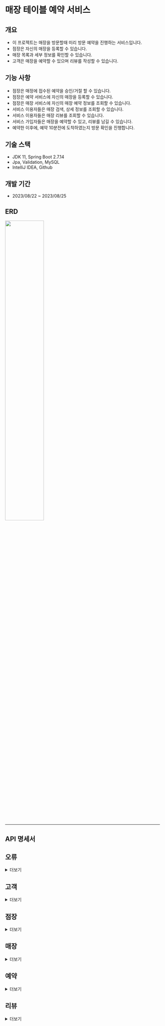 # 매장 테이블 예약 서비스

## 개요

- 이 프로젝트는 매장을 방문할때 미리 방문 예약을 진행하는 서비스입니다.
- 점장은 자신의 매장을 등록할 수 있습니다.
- 매장 목록과 세부 정보를 확인할 수 있습니다.
- 고객은 매장을 예약할 수 있으며 리뷰를 작성할 수 있습니다.

## 기능 사항

- 점장은 매정에 접수된 예약을 승인/거절 할 수 있습니다.
- 점장은 예약 서비스에 자신의 매장을 등록할 수 있습니다.
- 점장은 매장 서비스에 자신의 매장 예약 정보를 조회할 수 있습니다.
- 서비스 이용자들은 매장 검색, 상세 정보를 조회할 수 있습니다.
- 서비스 이용자들은 매장 리뷰를 조회할 수 있습니다.
- 서비스 가입자들은 매장을 예약할 수 있고, 리뷰를 남길 수 있습니다.
- 예약한 이후에, 예약 10분전에 도착하였는지 방문 확인을 진행합니다.

## 기술 스택

- JDK 11, Spring Boot 2.7.14
- Jpa, Validation, MySQL
- IntelliJ IDEA, Github

## 개발 기간

- 2023/08/22 ~ 2023/08/25

## ERD
<img src="https://github.com/9898s/kiosk-api/assets/46531692/214ef46d-0a26-415a-9f30-a6ede3095352" width="50%" height="50%">

<hr>

## API 명세서

## 오류

<details>
<summary>더보기</summary>
예외가 발생했을 때, 본문에 해당 문제를 기술한 JSON 객체가 담겨있습니다.

| Path           | Type     | Description |
|----------------|----------|-------------|
| `errorCode`    | `String` | 에러 코드       |
| `errorMessage` | `String` | 에러 메세지      |

예를 들어, 이미 가입된 고객 이메일일 경우 다음과 같은 응답을 받게 됩니다.

``` http request
HTTP/1.1 400 
Content-Type: application/json
Transfer-Encoding: chunked
Date: Fri, 25 Aug 2023 11:31:06 GMT
Connection: close

{
  "errorCode": "EXIST_CUSTOMER_EMAIL",
  "errorMessage": "이미 가입된 고객 이메일입니다."
}
```

</details>

## 고객

<details>
<summary>더보기</summary>

> 고객 리소스는 계정 등록, 수정, 삭제를 할 때 사용됩니다.

### 등록

`POST` 요청을 사용해서 새 계정을 등록할 수 있습니다.

#### Request fields

| Path       | Type     | Description |
|------------|----------|-------------|
| `email`    | `String` | 이메일         |
| `passowrd` | `String` | 비밀번호        |
| `phone`    | `String` | 휴대폰         |

#### Example request

``` http request
POST http://localhost:8080/api/customer/signup
Content-Type: application/json

{
  "email": "test@test.com",
  "password": "1234",
  "phone": "010-1111-1111"
}
```

#### Response fields

| Path          | Type            | Description |
|---------------|-----------------|-------------|
| `id`          | `Long`          | 고유값         |
| `email`       | `String`        | 이메일         |
| `phone`       | `String`        | 휴대폰         |
| `createdDate` | `LocalDateTime` | 등록일         |

#### Example response

``` http request
HTTP/1.1 200 
Content-Type: application/json
Transfer-Encoding: chunked
Date: Fri, 25 Aug 2023 11:33:34 GMT
Keep-Alive: timeout=60
Connection: keep-alive

{
  "id": 1,
  "email": "test@test.com",
  "phone": "010-1111-1111",
  "createdDate": "2023-08-25 20:33:34"
}
```

### 수정

`PUT` 요청을 사용해서 계정을 수정할 수 있습니다.

#### Request fields

| Path       | Type     | Description |
|------------|----------|-------------|
| `email`    | `String` | 이메일         |
| `passowrd` | `String` | 비밀번호        |
| `phone`    | `String` | 휴대폰         |

#### Example request

``` http request
PUT http://localhost:8080/api/customer/update/1
Content-Type: application/json

{
  "email": "test@test.com2",
  "password": "1111",
  "phone": "010-1111-2222"
}
```

#### Response fields

| Path          | Type            | Description |
|---------------|-----------------|-------------|
| `id`          | `Long`          | 고유값         |
| `email`       | `String`        | 이메일         |
| `phone`       | `String`        | 휴대폰         |
| `updatedDate` | `LocalDateTime` | 수정일         |

#### Example response

``` http request
HTTP/1.1 200 
Content-Type: application/json
Transfer-Encoding: chunked
Date: Fri, 25 Aug 2023 11:36:08 GMT
Keep-Alive: timeout=60
Connection: keep-alive

{
  "id": 1,
  "email": "test@test.com2",
  "phone": "010-1111-2222",
  "updatedDate": "2023-08-25 20:36:08"
}
```

### 삭제

`DELETE` 요청을 사용해서 계정을 삭제할 수 있습니다.

#### Path parameters

> /api/customer/delete/{id}

| Path | Type   | Description |
|------|--------|-------------|
| `id` | `Long` | 고유값         |

#### Response fields

| Path          | Type            | Description |
|---------------|-----------------|-------------|
| `id`          | `Long`          | 고유값         |
| `email`       | `String`        | 이메일         |
| `deletedYn`   | `Boolean`       | 삭제유무        |
| `deletedDate` | `LocalDateTime` | 삭제일         |

#### Example response

``` http request
HTTP/1.1 200 
Content-Type: application/json
Transfer-Encoding: chunked
Date: Fri, 25 Aug 2023 11:38:57 GMT
Keep-Alive: timeout=60
Connection: keep-alive

{
  "id": 1,
  "email": "test@test.com2",
  "deletedYn": true,
  "deletedDate": "2023-08-25 20:38:57"
}
```

</details>

## 점장

<details>
<summary>더보기</summary>

> 점장 리소스는 계정을 만들 때 사용합니다.

### 등록

`POST` 요청을 사용해서 새 계정을 등록할 수 있습니다.

#### Request fields

| Path        | Type      | Description |
|-------------|-----------|-------------|
| `email`     | `String`  | 이메일         |
| `passowrd`  | `String`  | 비밀번호        |
| `partnerYn` | `Boolean` | 파트너 가입 유무   |

#### Example request

``` http request
POST http://localhost:8080/api/manager/signup
Content-Type: application/json

{
  "email": "test@test.com",
  "password": "1111",
  "partnerYn": true
}
```

#### Response fields

| Path          | Type            | Description |
|---------------|-----------------|-------------|
| `id`          | `Long`          | 고유값         |
| `email`       | `String`        | 이메일         |
| `partnerYn`   | `Boolean`       | 파트너 가입 유무   |
| `createdDate` | `LocalDateTime` | 등록일         |

#### Example response

``` http request
HTTP/1.1 200 
Content-Type: application/json
Transfer-Encoding: chunked
Date: Fri, 25 Aug 2023 11:41:56 GMT
Keep-Alive: timeout=60
Connection: keep-alive

{
  "id": 1,
  "email": "test@test.com",
  "partnerYn": true,
  "createdDate": "2023-08-25 20:41:56"
}
```

### 수정

`PUT` 요청을 사용해서 계정을 수정할 수 있습니다.

#### Request fields

| Path        | Type      | Description |
|-------------|-----------|-------------|
| `email`     | `String`  | 이메일         |
| `passowrd`  | `String`  | 비밀번호        |
| `partnerYn` | `Boolean` | 파트너 가입 유무   |

#### Example request

``` http request
PUT http://localhost:8080/api/manager/update/1
Content-Type: application/json

{
  "email": "test@test.com",
  "password": "1111",
  "partnerYn": false
}
```

#### Response fields

| Path          | Type            | Description |
|---------------|-----------------|-------------|
| `id`          | `Long`          | 고유값         |
| `email`       | `String`        | 이메일         |
| `partnerYn`   | `Boolean`       | 파트너 가입 유무   |
| `updatedDate` | `LocalDateTime` | 수정일         |

#### Example response

``` http request
HTTP/1.1 200 
Content-Type: application/json
Transfer-Encoding: chunked
Date: Fri, 25 Aug 2023 11:43:04 GMT
Keep-Alive: timeout=60
Connection: keep-alive

{
  "id": 1,
  "email": "test@test.com2",
  "partnerYn": false,
  "updatedDate": "2023-08-25 20:43:04"
}
```

### 삭제

`DELETE` 요청을 사용해서 계정을 삭제할 수 있습니다.

#### Path parameters

> /api/manager/delete/{id}

| Path | Type   | Description |
|------|--------|-------------|
| `id` | `Long` | 고유값         |

#### Response fields

| Path          | Type            | Description |
|---------------|-----------------|-------------|
| `id`          | `Long`          | 고유값         |
| `email`       | `String`        | 이메일         |
| `deletedYn`   | `Boolean`       | 삭제유무        |
| `deletedDate` | `LocalDateTime` | 삭제일         |

#### Example response

``` http request
HTTP/1.1 200 
Content-Type: application/json
Transfer-Encoding: chunked
Date: Fri, 25 Aug 2023 11:43:49 GMT
Keep-Alive: timeout=60
Connection: keep-alive

{
  "id": 1,
  "email": "test@test.com2",
  "deletedYn": true,
  "deletedDate": "2023-08-25 20:43:49"
}
```

</details>

## 매장

<details>
<summary>더보기</summary>

> 매장 리소스는 매장 등록, 수정, 삭제, 검색, 정보, 리뷰 조회를 할 떄 사용합니다.

### 등록

`POST` 요청을 사용해서 매장을 등록할 수 있습니다.

#### Request fields

| Path          | Type     | Description |
|---------------|----------|-------------|
| `managerId`   | `Long`   | 점장 고유값      |
| `name`        | `String` | 이름          |
| `location`    | `String` | 위치          |
| `description` | `String` | 설명          |

#### Example request

``` http request
POST http://localhost:8080/api/shop/add
Content-Type: application/json

{
  "managerId": 1,
  "name": "카레 맛집",
  "location": "서울 특별시",
  "description": "카레 팝니다."
}
```

#### Response fields

| Path          | Type            | Description |
|---------------|-----------------|-------------|
| `id`          | `Long`          | 고유값         |
| `managerId`   | `Long`          | 점장 고유값      |
| `name`        | `String`        | 이름          |
| `location`    | `String`        | 위치          |
| `description` | `String`        | 설명          |
| `createdDate` | `LocalDateTime` | 등록일         |

#### Example response

``` http request
HTTP/1.1 200 
Content-Type: application/json
Transfer-Encoding: chunked
Date: Fri, 25 Aug 2023 11:45:38 GMT
Keep-Alive: timeout=60
Connection: keep-alive

{
  "id": 1,
  "managerId": 1,
  "name": "카레 맛집",
  "location": "서울 특별시",
  "description": "카레 팝니다.",
  "createdDate": "2023-08-25 20:45:38"
}
```

### 수정

`PUT` 요청을 사용해서 매장 정보를 수정할 수 있습니다.

#### Path parameters

> /api/shop/update/{id}

| Path | Type   | Description |
|------|--------|-------------|
| `id` | `Long` | 고유값         |

#### Request fields

| Path          | Type     | Description |
|---------------|----------|-------------|
| `name`        | `String` | 이름          |
| `location`    | `String` | 위치          |
| `description` | `String` | 설명          |

#### Example request

``` http request
PUT http://localhost:8080/api/shop/update/1
Content-Type: application/json

{
  "name": "초밥 맛집",
  "location": "강원도",
  "description": "초밥 팝니다."
}
```

#### Response fields

| Path          | Type            | Description |
|---------------|-----------------|-------------|
| `id`          | `Long`          | 고유값         |
| `name`        | `String`        | 이름          |
| `location`    | `String`        | 위치          |
| `description` | `String`        | 설명          |
| `createdDate` | `LocalDateTime` | 등록일         |

#### Example response

``` http request
HTTP/1.1 200 
Content-Type: application/json
Transfer-Encoding: chunked
Date: Fri, 25 Aug 2023 11:49:23 GMT
Keep-Alive: timeout=60
Connection: keep-alive

{
  "id": 1,
  "name": "초밥 맛집",
  "location": "강원도",
  "description": "초밥 팝니다.",
  "updatedDate": "2023-08-25 20:49:23"
}
```

### 삭제

`DELETE` 요청을 사용해서 매장을 삭제할 수 있습니다.

#### Path parameters

> /api/shop/delete/{id}

| Path | Type   | Description |
|------|--------|-------------|
| `id` | `Long` | 고유값         |

#### Example response

``` http request
HTTP/1.1 200 
Content-Length: 0
Date: Fri, 25 Aug 2023 11:52:02 GMT
Keep-Alive: timeout=60
Connection: keep-alive

<Response body is empty>
```

### 검색

`GET` 요청을 사용해서 매장을 검색할 수 있습니다.

#### Path parameters

> /api/shop/search/{name}

| Path   | Type     | Description |
|--------|----------|-------------|
| `name` | `String` | 이름          |

#### Response fields

| Path            | Type     | Description |
|-----------------|----------|-------------|
| `totalCount`    | `Long`   | 매장수         |
| `list.id`       | `Long`   | 고유값         |
| `list.name`     | `String` | 이름          |
| `list.location` | `String` | 위치          |

#### Example response

``` http request
HTTP/1.1 200 
Content-Type: application/json
Transfer-Encoding: chunked
Date: Fri, 25 Aug 2023 11:52:55 GMT
Keep-Alive: timeout=60
Connection: keep-alive

{
  "totalCount": 2,
  "list": [
    {
      "id": 2,
      "name": "카레 맛집",
      "location": "서울 특별시"
    },
    {
      "id": 3,
      "name": "카레 맛집2",
      "location": "서울 특별시"
    }
  ]
}
```

### 정보

`GET` 요청을 사용해서 매장 정보를 확인할 수 있습니다.

#### Path parameters

> /api/shop/detail/{id}

| Path | Type   | Description |
|------|--------|-------------|
| `id` | `Long` | 고유값         |

#### Response fields

| Path          | Type     | Description |
|---------------|----------|-------------|
| `id`          | `Long`   | 고유값         |
| `name`        | `String` | 이름          |
| `location`    | `String` | 위치          |
| `description` | `String` | 설명          |

#### Example response

``` http request
HTTP/1.1 200 
Content-Type: application/json
Transfer-Encoding: chunked
Date: Fri, 25 Aug 2023 11:59:07 GMT
Keep-Alive: timeout=60
Connection: keep-alive

{
  "id": 1,
  "name": "카레 맛집",
  "location": "서울 특별시",
  "description": "카레 팝니다."
}
```

### 리뷰

`GET` 요청을 사용해서 매장 리뷰를 확인할 수 있습니다.

#### Path parameters

> /api/shop/review/{id}

| Path | Type   | Description |
|------|--------|-------------|
| `id` | `Long` | 고유값         |

#### Response fields

| Path                 | Type            | Description |
|----------------------|-----------------|-------------|
| `totalCount`         | `Long`          | 리뷰수         |
| `list.customerEmail` | `String`        | 작성자         |
| `list.contents`      | `String`        | 내용          |
| `list.createdDate`   | `LocalDateTime` | 작성일자        |

#### Example response

``` http request
HTTP/1.1 200 
Content-Type: application/json
Transfer-Encoding: chunked
Date: Fri, 25 Aug 2023 12:03:20 GMT
Keep-Alive: timeout=60
Connection: keep-alive

{
  "totalCount": 2,
  "list": [
    {
      "customerEmail": "test@test.com",
      "contents": "맛있습니다. 강추!",
      "createdDate": "2023-08-25 21:03:05"
    },
    {
      "customerEmail": "test@test.com",
      "contents": "맛있습니다. 강추!",
      "createdDate": "2023-08-25 21:03:05"
    }
  ]
}
```

</details>

## 예약

<details>
<summary>더보기</summary>

> 예약 리소스는 예약 등록, 수정, 취소, 목록, 상태 변경을 할 떄 사용합니다.

### 등록

`POST` 요청을 사용해서 예약을 등록할 수 있습니다.

#### Request fields

| Path              | Type            | Description |
|-------------------|-----------------|-------------|
| `shopId`          | `Long`          | 매장 고유값      |
| `customerId`      | `Long`          | 고객 고유값      |
| `reservationDate` | `LocalDateTime` | 예약일         |

#### Example request

``` http request
POST http://localhost:8080/api/reservation/add
Content-Type: application/json

{
  "shopId": 1,
  "customerId": 1,
  "reservationDate": "2023-08-26 02:34:00"
}
```

#### Response fields

| Path              | Type            | Description |
|-------------------|-----------------|-------------|
| `id`              | `Long`          | 고유값         |
| `shopId`          | `Long`          | 매장 고유값      |
| `customerId`      | `Long`          | 고객 고유값      |
| `reservationDate` | `LocalDateTime` | 예약일         |
| `createdDate`     | `LocalDateTime` | 등록일         |

#### Example response

``` http request
HTTP/1.1 200 
Content-Type: application/json
Transfer-Encoding: chunked
Date: Fri, 25 Aug 2023 12:14:00 GMT
Keep-Alive: timeout=60
Connection: keep-alive

{
  "id": 1,
  "shopId": 1,
  "customerId": 1,
  "reservationDate": "2023-08-26 02:34:00",
  "createdDate": "2023-08-25 21:14:00"
}
```

### 수정

`PATCH` 요청을 사용해서 예약 정보를 수정할 수 있습니다.

#### Path parameters

> /api/reservation/update/{id}

| Path | Type   | Description |
|------|--------|-------------|
| `id` | `Long` | 고유값         |

#### Request fields

| Path              | Type            | Description |
|-------------------|-----------------|-------------|
| `reservationDate` | `LocalDateTime` | 수정일         |

#### Example request

``` http request
PATCH http://localhost:8080/api/reservation/update/1
Content-Type: application/json

{
  "reservationDate": "2023-08-28 02:01:01"
}
```

#### Response fields

| Path              | Type            | Description |
|-------------------|-----------------|-------------|
| `id`              | `Long`          | 고유값         |
| `reservationDate` | `LocalDateTime` | 예약일         |
| `updatedDate`     | `LocalDateTime` | 수정일         |

#### Example response

``` http request
HTTP/1.1 200 
Content-Type: application/json
Transfer-Encoding: chunked
Date: Fri, 25 Aug 2023 12:16:00 GMT
Keep-Alive: timeout=60
Connection: keep-alive

{
  "id": 1,
  "reservationDate": "2023-08-28 02:01:01",
  "updatedDate": "2023-08-25 21:16:00"
}
```

### 도착

`PUT` 요청을 사용해서 예약을 도착 처리할 수 있습니다.

#### Path parameters

> /api/reservation/arrive/{id}

| Path              | Type            | Description |
|-------------------|-----------------|-------------|
| `id`              | `Long`          | 고유값         |
| `reservationDate` | `LocalDateTime` | 예약일         |
| `arrivedDate`     | `LocalDateTime` | 도착일         |

#### Example response

``` http request
HTTP/1.1 200 
Content-Type: application/json
Transfer-Encoding: chunked
Date: Fri, 25 Aug 2023 12:20:17 GMT
Keep-Alive: timeout=60
Connection: keep-alive

{
  "id": 1,
  "reservationDate": "2023-08-28 02:01:01",
  "arrivedDate": "2023-08-25 21:20:17"
}
```

### 취소

`PATCH` 요청을 사용해서 예약을 취소 처리할 수 있습니다.

#### Path parameters

> /api/reservation/cancel/{id}

| Path                | Type            | Description |
|---------------------|-----------------|-------------|
| `id`                | `Long`          | 고유값         |
| `reservationDate`   | `LocalDateTime` | 예약일         |
| `reservationStatus` | `String`        | 상태          |

#### Example response

``` http request
HTTP/1.1 200 
Content-Type: application/json
Transfer-Encoding: chunked
Date: Fri, 25 Aug 2023 12:22:32 GMT
Keep-Alive: timeout=60
Connection: keep-alive

{
  "id": 1,
  "reservationDate": "2023-08-26 02:34:00",
  "reservationStatus": "CANCEL"
}
```

### 목록

`GET` 요청을 사용해서 예약 목록을 확인할 수 있습니다.

#### Path parameters

> /api/reservation/list/{id}

| Path | Type   | Description |
|------|--------|-------------|
| `id` | `Long` | 고유값         |

#### Response fields

| Path                     | Type            | Description |
|--------------------------|-----------------|-------------|
| `totalCount`             | `Long`          | 예약수         |
| `list.id`                | `Long`          | 고유값         |
| `list.customerPhone`     | `String`        | 휴대폰         |
| `list.reservationDate`   | `LocalDateTime` | 예약일         |
| `list.arrivedDate`       | `LocalDateTime` | 도착일         |
| `list.arrivedYn`         | `Boolean`       | 도착여부        |
| `list.reservationStatus` | `String`        | 예약상태        |

#### Example response

``` http request
HTTP/1.1 200 
Content-Type: application/json
Transfer-Encoding: chunked
Date: Fri, 25 Aug 2023 12:23:06 GMT
Keep-Alive: timeout=60
Connection: keep-alive

{
  "totalCount": 1,
  "list": [
    {
      "id": 1,
      "customerPhone": "010-1111-1111",
      "reservationDate": "2023-08-26T02:34:00",
      "arrivedDate": null,
      "arrivedYn": false,
      "reservationStatus": "CANCEL"
    },
    {
      "id": 2,
      "customerPhone": "010-1111-1112",
      "reservationDate": "2023-08-26T02:35:00",
      "arrivedDate": null,
      "arrivedYn": false,
      "reservationStatus": "OK"
    }
  ]
}
```

### 상태 변경

`PATCH` 요청을 사용해서 예약 상태를 변경할 수 있습니다.

#### Request fields

| Path                | Type     | Description |
|---------------------|----------|-------------|
| `id`                | `Long`   | 고유값         |
| `reservationStatus` | `String` | 상태          |

#### Example request

``` http request
PATCH http://localhost:8080/api/reservation/status
Content-Type: application/json

{
  "id": 1,
  "reservationStatus": "OK"
}
```

#### Response fields

| Path                | Type     | Description |
|---------------------|----------|-------------|
| `id`                | `Long`   | 고유값         |
| `reservationStatus` | `String` | 상태          |

#### Example response

``` http request
HTTP/1.1 200 
Content-Type: application/json
Transfer-Encoding: chunked
Date: Fri, 25 Aug 2023 12:18:33 GMT
Keep-Alive: timeout=60
Connection: keep-alive

{
  "id": 1,
  "reservationStatus": "OK"
}
```

### 정보

`GET` 요청을 사용해서 매장 정보를 확인할 수 있습니다.

#### Path parameters

> /api/shop/detail/{id}

| Path | Type   | Description |
|------|--------|-------------|
| `id` | `Long` | 고유값         |

#### Response fields

| Path          | Type     | Description |
|---------------|----------|-------------|
| `id`          | `Long`   | 고유값         |
| `name`        | `String` | 이름          |
| `location`    | `String` | 위치          |
| `description` | `String` | 설명          |

#### Example response

``` http request
HTTP/1.1 200 
Content-Type: application/json
Transfer-Encoding: chunked
Date: Fri, 25 Aug 2023 11:59:07 GMT
Keep-Alive: timeout=60
Connection: keep-alive

{
  "id": 1,
  "name": "카레 맛집",
  "location": "서울 특별시",
  "description": "카레 팝니다."
}
```

### 리뷰

`GET` 요청을 사용해서 매장 리뷰를 확인할 수 있습니다.

#### Path parameters

> /api/shop/review/{id}

| Path | Type   | Description |
|------|--------|-------------|
| `id` | `Long` | 고유값         |

#### Response fields

| Path                 | Type            | Description |
|----------------------|-----------------|-------------|
| `totalCount`         | `Long`          | 리뷰수         |
| `list.customerEmail` | `String`        | 작성자         |
| `list.contents`      | `String`        | 내용          |
| `list.createdDate`   | `LocalDateTime` | 작성일자        |

#### Example response

``` http request
HTTP/1.1 200 
Content-Type: application/json
Transfer-Encoding: chunked
Date: Fri, 25 Aug 2023 12:03:20 GMT
Keep-Alive: timeout=60
Connection: keep-alive

{
  "totalCount": 2,
  "list": [
    {
      "customerEmail": "test@test.com",
      "contents": "맛있습니다. 강추!",
      "createdDate": "2023-08-25 21:03:05"
    },
    {
      "customerEmail": "test@test.com",
      "contents": "맛있습니다. 강추!",
      "createdDate": "2023-08-25 21:03:05"
    }
  ]
}
```

</details>

## 리뷰

<details>
<summary>더보기</summary>

> 리뷰 리소스는 등록, 수정, 삭제를 할 떄 사용합니다.

### 등록

`POST` 요청을 사용해서 리뷰를 등록할 수 있습니다.

#### Request fields

| Path            | Type     | Description |
|-----------------|----------|-------------|
| `contents`      | `String` | 내용          |
| `reservationId` | `Long`   | 예약 고유값      |

#### Example request

``` http request
POST http://localhost:8080/api/review/add
Content-Type: application/json

{
  "contents": "맛있습니다. 강추!",
  "reservationId": 1
}
```

#### Response fields

| Path            | Type            | Description |
|-----------------|-----------------|-------------|
| `id`            | `Long`          | 고유값         |
| `contents`      | `String`        | 내용          |
| `reservationId` | `Long`          | 예약 고유값      |
| `createdDate`   | `LocalDateTime` | 등록일         |

#### Example response

``` http request
HTTP/1.1 200 
Content-Type: application/json
Transfer-Encoding: chunked
Date: Fri, 25 Aug 2023 12:30:22 GMT
Keep-Alive: timeout=60
Connection: keep-alive

{
  "id": 1,
  "contents": "맛있습니다. 강추!",
  "reservationId": 1,
  "createdDate": "2023-08-25 21:30:22"
}
```

### 수정

`PUT` 요청을 사용해서 리뷰 내용을 수정할 수 있습니다.

#### Path parameters

> /api/review/update/{id}

| Path | Type   | Description |
|------|--------|-------------|
| `id` | `Long` | 고유값         |

#### Request fields

| Path       | Type     | Description |
|------------|----------|-------------|
| `contents` | `String` | 내용          |

#### Example request

``` http request
PUT http://localhost:8080/api/review/update/1
Content-Type: application/json

{
  "contents": "맛없어요.. 비추!"
}
```

#### Response fields

| Path          | Type            | Description |
|---------------|-----------------|-------------|
| `id`          | `Long`          | 고유값         |
| `contents`    | `String`        | 내용          |
| `updatedDate` | `LocalDateTime` | 수정일         |

#### Example response

``` http request
HTTP/1.1 200 
Content-Type: application/json
Transfer-Encoding: chunked
Date: Fri, 25 Aug 2023 12:31:46 GMT
Keep-Alive: timeout=60
Connection: keep-alive

{
  "id": 1,
  "contents": "맛없어요.. 비추!",
  "updatedDate": "2023-08-25 21:31:46"
}
```

### 삭제

`DELETE` 요청을 사용해서 리뷰를 삭제할 수 있습니다.

#### Path parameters

> /api/review/delete/{id}

| Path          | Type            | Description |
|---------------|-----------------|-------------|
| `id`          | `Long`          | 고유값         |
| `deletedYn`   | `Boolean`       | 삭제여부        |
| `deletedDate` | `LocalDateTime` | 삭제일         |

#### Example response

``` http request
HTTP/1.1 200 
Content-Type: application/json
Transfer-Encoding: chunked
Date: Fri, 25 Aug 2023 12:32:59 GMT
Keep-Alive: timeout=60
Connection: keep-alive

{
  "id": 1,
  "deletedYn": true,
  "deletedDate": "2023-08-25 21:32:59"
}
```

</details>

